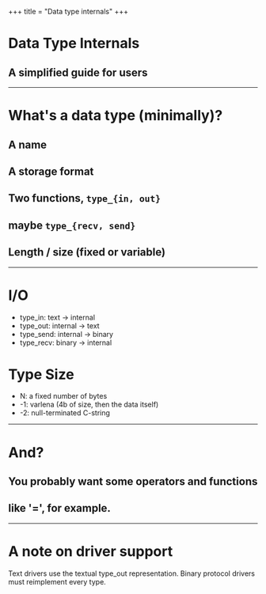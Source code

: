+++
title = "Data type internals"
+++

# Data Type Internals
## A simplified guide for users

---

# What's a data type (minimally)?

## A name
## A storage format
## Two functions, `type_{in, out}`
## maybe `type_{recv, send}`
## Length / size (fixed or variable)

---

# I/O

 * type_in: text -> internal
 * type_out: internal -> text
 * type_send: internal -> binary
 * type_recv: binary -> internal

# Type Size

 * N: a fixed number of bytes
 * -1: varlena (4b of size, then the data itself)
 * -2: null-terminated C-string

---

# And?

## You probably want some operators and functions
## like '=', for example.

---

# A note on driver support

Text drivers use the textual type_out representation.
Binary protocol drivers must reimplement every type.

